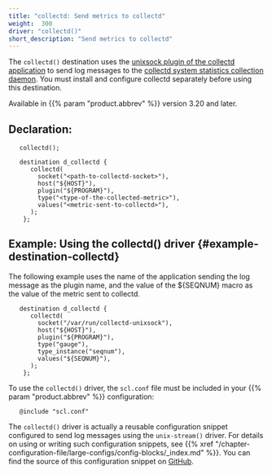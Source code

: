 ```yaml
---
title: "collectd: Send metrics to collectd"
weight:  300
driver: "collectd()"
short_description: "Send metrics to collectd"
---
```

<!-- DISCLAIMER: This file is based on the syslog-ng Open Source Edition documentation https://github.com/balabit/syslog-ng-ose-guides/commit/2f4a52ee61d1ea9ad27cb4f3168b95408fddfdf2 and is used under the terms of The syslog-ng Open Source Edition Documentation License. The file has been modified by Axoflow. -->

The `collectd()` destination uses the [unixsock plugin of the collectd application](https://collectd.org/documentation/manpages/collectd-unixsock.5.shtml) to send log messages to the [collectd system statistics collection daemon](https://collectd.org). You must install and configure collectd separately before using this destination.

Available in {{% param "product.abbrev" %}} version 3.20 and later.


## Declaration:

```shell
   collectd();
```

```shell
   destination d_collectd {
      collectd(
        socket("<path-to-collectd-socket>"),
        host("${HOST}"),
        plugin("${PROGRAM}"),
        type("<type-of-the-collected-metric>"),
        values("<metric-sent-to-collectd>"),
      );
    };
```



## Example: Using the collectd() driver {#example-destination-collectd}

The following example uses the name of the application sending the log message as the plugin name, and the value of the ${SEQNUM} macro as the value of the metric sent to collectd.

```shell
   destination d_collectd {
      collectd(
        socket("/var/run/collectd-unixsock"),
        host("${HOST}"),
        plugin("${PROGRAM}"),
        type("gauge"),
        type_instance("seqnum"),
        values("${SEQNUM}"),
      );
    };
```


To use the `collectd()` driver, the `scl.conf` file must be included in your {{% param "product.abbrev" %}} configuration:

```shell
   @include "scl.conf"
```

The `collectd()` driver is actually a reusable configuration snippet configured to send log messages using the `unix-stream()` driver. For details on using or writing such configuration snippets, see {{% xref "/chapter-configuration-file/large-configs/config-blocks/_index.md" %}}. You can find the source of this configuration snippet on [GitHub](https://github.com/axoflow/axosyslog/blob/master/scl/collectd/plugin.conf).
